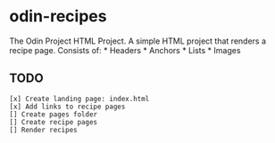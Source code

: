# odin-recipes

The Odin Project HTML Project. 
A simple HTML project that renders a recipe page.
Consists of: 
    * Headers
    * Anchors
    * Lists
    * Images

## TODO 
    [x] Create landing page: index.html
    [x] Add links to recipe pages
    [] Create pages folder
    [] Create recipe pages
    [] Render recipes
